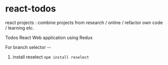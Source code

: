 # react-todos

react projects : combine projects from research / online / refactor own code / learning etc.

  

Todos React Web application using Redux

  

For branch selector --

1. install reselect  `npm install reselect`